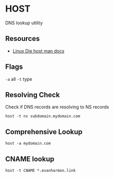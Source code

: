 # HOST

DNS lookup utility

## Resources

- [Linux Die host man docs](https://linux.die.net/man/1/host)

## Flags

`-a` all
`-t` type

## Resolving Check

Check if DNS records are resolving to NS records

```console
host -t ns subdomain.mydomain.com
```

## Comprehensive Lookup

```console
host -a mydomain.com
```

## CNAME lookup

```console
host -t CNAME *.evanharmon.link
```
